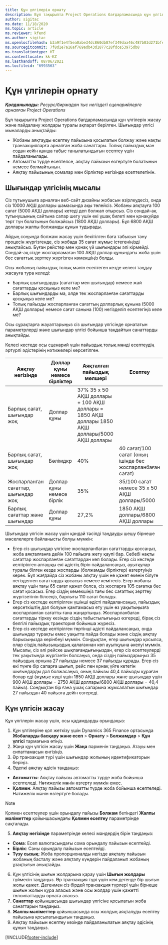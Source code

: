 ```yaml
---
title: Құн үлгілерін орнату
description: Бұл тақырыпта Project Operations бағдарламасында құн үлгілерін жасау және пайдалану жолдары туралы ақпарат берілген.
author: sigitac
ms.date: 11/18/2020
ms.topic: article
ms.reviewer: kfend
ms.author: sigitac
ms.openlocfilehash: b3a9f1e4f5ea0abe34dc860db87ef349daa46c487b03d271bfe207868c521f39
ms.sourcegitcommit: 7f8d1e7a16af769adb43d1877c28fdce53975db8
ms.translationtype: HT
ms.contentlocale: kk-KZ
ms.lasthandoff: 08/06/2021
ms.locfileid: "6993563"
---
```

# <a name="set-up-cost-templates"></a>Құн үлгілерін орнату

_**Қолданылады:** Ресурс/биржадан тыс негіздегі сценарийлерге арналған Project Operations_


Бұл тақырыпта Project Operations бағдарламасында құн үлгілерін жасау және пайдалану жолдары туралы ақпарат берілген. Шығындар үлгісі мыналарды анықтайды:

- Жобаны аяқтауды есептеу пайызына қосылатын болжау және нақты транзакцияларға арналған жоба санаттары. Толық пайыздық мән содан кейін қанша табыс танылатындығын есептеу үшін пайдаланылады.
- Автоматты түрде есептелсе, аяқтау пайызын өзгертуге болатынын немесе болмайтынын.
- Аяқтау пайызының сомалар мен бірліктер негізінде есептелетінін.

## <a name="cost-template-example"></a>Шығындар үлгісінің мысалы

Сіз тұтынушыға арналған веб-сайт дизайны жобасын әзірлеудесіз, онда сіз 10000 АҚШ доллары шамасында ақы төлейсіз. Жобаны аяқтауға 100 сағат (5000 АҚШ доллары) кетеді деп болжап отырсыз. Сіз сондай-ақ тұтынушының сайтына сапар шегу үшін екі ұшақ билеті мен қонақүйде төрт түн болатынын болжайсыз (1800 АҚШ доллары). Бұл 6800 АҚШ доллары жалпы болжамды құнын тудырады.

Айдың соңында болжам жасау үшін бекітілген баға табысын тану процесін жүргізгенде, сіз жобада 35 сағат жұмыс істегеніңізді анықтайсыз. Бұған рейстер мен қонақ үй шығындары әлі кірмейді. Сондай-ақ сізде жоспарламаған 100 АҚШ доллар құнындағы жоба үшін бес сағаттық зерттеу жүргізген көмекшіңіз болды.

Осы жобаның пайыздық толық мәнін есептеген кезде келесі таңдау жасауға тура келеді:

- Барлық шығындарды (сағаттар мен шығындар) немесе жай сағаттарды қосқыңыз келе ме?
- Барлық шығындарды ма, әлде тек жоспарланған сағаттарды қосқыңыз келе ме?
- Толық пайызды жоспарланған сағаттың долларлық құнына (5000 АҚШ доллары) немесе сағат санына (100) негізделіп есептегіңіз келе ме?

Осы сұрақтарға жауаптарыңыз сіз шығындар үлгісінде орнататын параметрлерді және шығындар үлгісі бойынша таңдайтын санаттарды анықтайды.

Келесі кестеде осы сценарий үшін пайыздық толық мәнді есептеудің әртүрлі әдістерінің нәтижелері көрсетілген.

| Аяқтау негізінде | Доллар құны немесе бірліктер | Аяқталған пайыздық мөлшері | Есептеу |
| --- | --- | --- | --- |
| Барлық сағат, шығындар жоқ | Доллар құны | 37% 35 x 50 АҚШ доллары + 100 АҚШ доллары = 1850 АҚШ доллары 1850 АҚШ доллары/5000 АҚШ доллары |
| Барлық сағат, шығындар жоқ | Бөлімдкр | 40% | 40 сағат/100 сағат (оның ішінде бес жоспарланбаған сағат) |
| Жоспарланған сағаттар, шығындар жоқ | Доллар құны немесе бірлік | 35% | 35/100 сағат немесе 35 x 50 АҚШ доллары/5000 |
| Барлық сағаттар және шығындар | Доллар құны | 27,2% | 1850 АҚШ доллары/6800 АҚШ доллары |

Шығындар үлгісін жасау үшін қандай тәсілді таңдауды шешу бірнеше мәселелерге байланысты болуы мүмкін:

- Егер сіз шығындар үлгісіне жоспарланбаған сағаттарды қоссаңыз, жоба аяқталғанға дейін 100 пайызға жету қаупі бар. Себебі нақты сағаттар жоспарланған сағаттардан көп болады. Егер сіз кестеде келтірілген алғашқы екі әдістің бірін пайдалансаңыз, ауытқулар туралы білген кезде жоспарды (болжамды бірліктер) өзгертуіңіз керек. Бұл жағдайда сіз жобаны аяқтау үшін не қажет екенін білуге негізделген сағаттарды қосасыз немесе кемітесіз. Егер жобаны аяқтау үшін тағы 65 сағат қажет болса, сіз жоспарға 105 сағатқа бес сағат қосасыз. Егер сіздің көмекшіңіз тағы бес сағаттық зерттеу жүргізетінін білсеңіз, барлығы 110 сағат болады.
- Егер сіз кестеде келтірілген үшінші әдісті пайдалансаңыз, пайыздық көрсеткіштің дәл болуын қамтамасыз ету үшін өз уақытыңызға жоспарланған сағатты ғана жаңартыңыз. Жоспарланбаған сағаттарды тіркеу кезінде сіздің табыстылығыңыз өзгереді, бірақ сіз белгілі пайыздық траектория бойынша жүресіз.
- Егер сіз кестеде келтірілген төртінші әдісті пайдалансаңыз, онда шығындар тұрақты емес уақытта пайда болады және сіздің аяқтау барысыңызда көрінбеуі мүмкін. Сондықтан, егер шығындар қосылса, олар сіздің пайызыңыздың қалағаннан көп ауытқуына әкелуі мүмкін. Мысалы, сіз әлі рейске шықпағандығыңыздан, егер сіз есептеулерді тек уақытында жүргізетін болсаңыз, онда сіздің пайыздарыңыз 35 пайыздың орнына 27 пайызды немесе 37 пайызды құрады. Егер сіз екі түнге бір сапарға шығып, рейс пен қонақ үйге кететін шығындарды дәл болжасаңыз, оның пайызы 40,4 пайызды құраған болар еді (жұмыс күші үшін 1850 АҚШ доллары және шығындар үшін 900 АҚШ доллары = 2750 АҚШ доллары/6800 АҚШ доллары = 40,4 пайыз). Сондықтан бір ғана ұшақ сапарына жұмсалатын шығындар 27 пайыздан 40 пайызға дейін өзгереді.

## <a name="create-cost-templates"></a>Құн үлгісін жасау
Құн үлгілерін жасау үшін, осы қадамдарды орындаңыз:

1. Құн үлгілеріне қол жеткізу үшін Dynamics 365 Finance ортасында **Жобаларды басқару және есеп** > **Орнату** > **Болжамдар** > **Құн үлгісі** тармағына өтіңіз.
2. Жаңа құн үлгісін жасау үшін **Жаңа** пәрменін таңдаңыз. Атауы мен сипаттамасын енгізіңіз.
3. Әр транзакция түрі үшін шығындар жолының идентификаторын беріңіз.
4. Әдепкі аяқтау әдісін таңдаңыз:

  - **Автоматты**: Аяқтау пайызы автоматты түрде жоба бойынша есептеледі. Нәтижелік мәнін өзгерту мүмкін емес.
  - **Қолмен**: Аяқтау пайызы автоматты түрде жоба бойынша есептеледі. Нәтижелік мәнін өзгертуге болады.

  > [!NOTE]
  > Қолмен есептеулер үшін орындалу пайызы **Болжам** бетіндегі **Жалпы мәліметтер** қойыншасындағы **Қолмен есептеу** параметрінде сақталады.

5. **Аяқтау негізінде** параметрінде келесі мәндердің бірін таңдаңыз:

  - **Сома**: Есеп валютасындағы сома орындалу пайызын есептейді.
  - **Бірлік**: Саны орындалу пайызын есептейді.
  - **Түзу сызық**: Жоба пропорционалды негізде аяқталу пайызын жобаның басталу және аяқталу күндерін пайдаланып жобаның ұзақтығын анықтайды.

6. Құн үлгісінің шығын жолдарына қарау үшін **Шығын жолдары** түймесін таңдаңыз. Әр транзакция түрі үшін кем дегенде бір шығын жолы қажет. Дегенмен сіз бірдей транзакция түрлері үшін бірнеше шығын жолын құра аласыз және осы жолдар үшін қажетті төлсипаттарды орната аласыз.
7. **Санаттар** қойыншасында шығындар үлгісіне қосылатын жоба санаттарын таңдаңыз.
8. **Жалпы мәліметтер** қойыншасында осы жолдың аяқталуды есептеу пайызына қосылатындығын таңдаңыз.
9. Аяқтау пайызын есептеу кезінде пайдаланылатын аяқтау әдісінің құнын таңдаңыз.


[!INCLUDE[footer-include](../includes/footer-banner.md)]